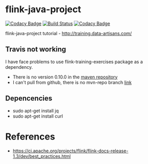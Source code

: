 # flink-java-project

[![Codacy Badge](https://api.codacy.com/project/badge/Grade/677d859f65a64277929491b9e13b5eaa)](https://www.codacy.com/app/dinesh-dart/flink-java-project?utm_source=github.com&amp;utm_medium=referral&amp;utm_content=dineshtrivedi/flink-java-project&amp;utm_campaign=Badge_Grade)
[![Build Status](https://travis-ci.org/dineshtrivedi/flink-java-project.svg?branch=master)](https://travis-ci.org/dineshtrivedi/flink-java-project)
[![Codacy Badge](https://api.codacy.com/project/badge/Coverage/677d859f65a64277929491b9e13b5eaa)](https://www.codacy.com/app/dinesh-dart/flink-java-project?utm_source=github.com&utm_medium=referral&utm_content=dineshtrivedi/flink-java-project&utm_campaign=Badge_Coverage)

flink-java-project tutorial - http://training.data-artisans.com/

## Travis not working
I have face problems to use flink-training-exercises package as a dependency.

* There is no version 0.10.0 in the [maven repository](https://mvnrepository.com/artifact/com.data-artisans/flink-training-exercises)
* I can't pull from github, there is no mvn-repo branch [link](https://stackoverflow.com/questions/14013644/hosting-a-maven-repository-on-github?rq=1)

## Depencencies
* sudo apt-get install jq
* sudo apt-get install curl

# References
* https://ci.apache.org/projects/flink/flink-docs-release-1.3/dev/best_practices.html